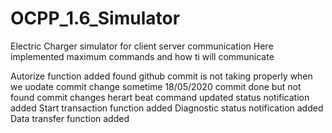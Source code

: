 # OCPP_1.6_Simulator
Electric Charger simulator for client server communication 
Here implemented maximum commands and how ti will communicate

Autorize function added
found github commit is not taking properly when we uodate commit change sometime 18/05/2020 commit done but not found commit changes
herart beat command updated
status notification added
Start transaction function added
Diagnostic status notification added
Data transfer function added
